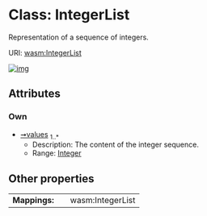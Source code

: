 
# Class: IntegerList

Representation of a sequence of integers.

URI: [wasm:IntegerList](https://w3id.org/itk/wasmIntegerList)


[![img](https://yuml.me/diagram/nofunky;dir:TB/class/[IntegerList&#124;values:integer%20%2B])](https://yuml.me/diagram/nofunky;dir:TB/class/[IntegerList&#124;values:integer%20%2B])

## Attributes


### Own

 * [➞values](integerList__values.md)  <sub>1..\*</sub>
     * Description: The content of the integer sequence.
     * Range: [Integer](types/Integer.md)

## Other properties

|  |  |  |
| --- | --- | --- |
| **Mappings:** | | wasm:IntegerList |